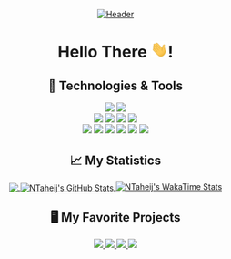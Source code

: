 <div align="center">

  [![Header](https://raw.githubusercontent.com/ntaheij/ntaheij/master/header.png "Header")](https://ntaheij.dev/)
  # Hello There <img src="https://raw.githubusercontent.com/ntaheij/ntaheij/master/wave.gif" width="30px">!

  ## 🔧 Technologies & Tools
  
  ![](https://img.shields.io/badge/OS-Linux-informational?style=flat&logo=linux&logoColor=white&color=00C98A)
  ![](https://img.shields.io/badge/Editor-Visual_Studio_Code-informational?style=flat&logo=visual-studio-code&logoColor=white&color=00C98A)
  </br>
  ![](https://img.shields.io/badge/Tools-PostgreSQL-informational?style=flat&logo=postgresql&logoColor=white&color=00C98A)
  ![](https://img.shields.io/badge/Tools-Docker-informational?style=flat&logo=docker&logoColor=white&color=00C98A)
  ![](https://img.shields.io/badge/Tools-Kubernetes-informational?style=flat&logo=kubernetes&logoColor=white&color=00C98A)
  ![](https://img.shields.io/badge/Cloud-Azure-informational?style=flat&logo=microsoft-azure&logoColor=white&color=00C98A)
  </br>
  ![](https://img.shields.io/badge/Code-JavaScript-informational?style=flat&logo=javascript&logoColor=white&color=00C98A)
  ![](https://img.shields.io/badge/Code-Python-informational?style=flat&logo=python&logoColor=white&color=00C98A)
  ![](https://img.shields.io/badge/Code-Golang-informational?style=flat&logo=go&logoColor=white&color=00C98A)
  ![](https://img.shields.io/badge/Code-Html-informational?style=flat&logo=html&logoColor=white&color=00C98A)
  ![](https://img.shields.io/badge/Code-React-informational?style=flat&logo=react&logoColor=white&color=00C98A)
  ![](https://img.shields.io/badge/Code-Bash-informational?style=flat&logo=gnu-bash&logoColor=white&color=00C98A)


  ## &#x1f4c8; My Statistics
  
  <a href="https://github.com/ntaheij">
    <img align="center" src="https://github-readme-stats.vercel.app/api/top-langs/?username=ntaheij&title_color=ffffff&text_color=c9cacc&icon_color=00C98A&bg_color=1D1F21&langs_count=3&hide=css" />
  </a>
  <a href="https://github.com/ntaheij">
    <img align="center" src="https://github-readme-stats.vercel.app/api?username=ntaheij&show_icons=true&line_height=27&count_private=true&title_color=ffffff&text_color=c9cacc&icon_color=00C98A&bg_color=1D1F21" alt="NTaheij's GitHub Stats" />
  </a>
  
  <a href="https://github.com/ntaheij">
    <img src="https://github-readme-stats.vercel.app/api/wakatime?username=ntaheij&show_icons=true&line_height=27&count_private=true&title_color=ffffff&text_color=c9cacc&icon_color=00C98A&bg_color=1D1F21" alt="NTaheij's WakaTime Stats" />
  </a>
  
  ## 🖥️ My Favorite Projects
  
  <a href="https://github.com/ntaheij/BungeeAuth">
    <img src="https://github-readme-stats.vercel.app/api/pin/?username=ntaheij&repo=BungeeAuth&title_color=ffffff&text_color=c9cacc&icon_color=00C98A&bg_color=1d1f21" />
  </a>    
  <a href="https://github.com/ntaheij/codebin">
    <img src="https://github-readme-stats.vercel.app/api/pin/?username=ntaheij&repo=codebin&title_color=ffffff&text_color=c9cacc&icon_color=00C98A&bg_color=1d1f21" />
  </a> 
    <a href="https://github.com/ntaheij/FolkCraft-Website">
    <img src="https://github-readme-stats.vercel.app/api/pin/?username=ntaheij&repo=FolkCraft-Website&title_color=ffffff&text_color=c9cacc&icon_color=00C98A&bg_color=1d1f21" />
  </a>  
  <a href="https://github.com/ntaheij/Website">
    <img src="https://github-readme-stats.vercel.app/api/pin/?username=ntaheij&repo=Website&title_color=ffffff&text_color=c9cacc&icon_color=00C98A&bg_color=1d1f21" />
  </a> 
</div>


